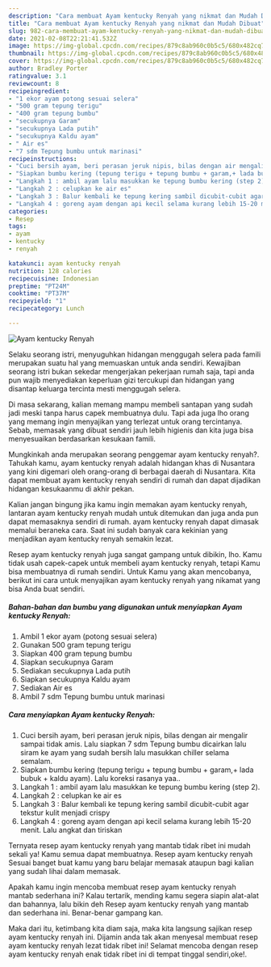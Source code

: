 ```yaml
---
description: "Cara membuat Ayam kentucky Renyah yang nikmat dan Mudah Dibuat"
title: "Cara membuat Ayam kentucky Renyah yang nikmat dan Mudah Dibuat"
slug: 982-cara-membuat-ayam-kentucky-renyah-yang-nikmat-dan-mudah-dibuat
date: 2021-02-08T22:21:41.532Z
image: https://img-global.cpcdn.com/recipes/879c8ab960c0b5c5/680x482cq70/ayam-kentucky-renyah-foto-resep-utama.jpg
thumbnail: https://img-global.cpcdn.com/recipes/879c8ab960c0b5c5/680x482cq70/ayam-kentucky-renyah-foto-resep-utama.jpg
cover: https://img-global.cpcdn.com/recipes/879c8ab960c0b5c5/680x482cq70/ayam-kentucky-renyah-foto-resep-utama.jpg
author: Bradley Porter
ratingvalue: 3.1
reviewcount: 8
recipeingredient:
- "1 ekor ayam potong sesuai selera"
- "500 gram tepung terigu"
- "400 gram tepung bumbu"
- "secukupnya Garam"
- "secukupnya Lada putih"
- "secukupnya Kaldu ayam"
- " Air es"
- "7 sdm Tepung bumbu untuk marinasi"
recipeinstructions:
- "Cuci bersih ayam, beri perasan jeruk nipis, bilas dengan air mengalir sampai tidak amis. Lalu siapkan 7 sdm Tepung bumbu dicairkan lalu siram ke ayam yang sudah bersih lalu masukkan chiller selama semalam."
- "Siapkan bumbu kering (tepung terigu + tepung bumbu + garam,+ lada bubuk + kaldu ayam). Lalu koreksi rasanya yaa.."
- "Langkah 1 : ambil ayam lalu masukkan ke tepung bumbu kering (step 2)."
- "Langkah 2 : celupkan ke air es"
- "Langkah 3 : Balur kembali ke tepung kering sambil dicubit-cubit agar tekstur kulit menjadi crispy"
- "Langkah 4 : goreng ayam dengan api kecil selama kurang lebih 15-20 menit. Lalu angkat dan tiriskan"
categories:
- Resep
tags:
- ayam
- kentucky
- renyah

katakunci: ayam kentucky renyah 
nutrition: 128 calories
recipecuisine: Indonesian
preptime: "PT24M"
cooktime: "PT37M"
recipeyield: "1"
recipecategory: Lunch

---
```



![Ayam kentucky Renyah](https://img-global.cpcdn.com/recipes/879c8ab960c0b5c5/680x482cq70/ayam-kentucky-renyah-foto-resep-utama.jpg)

Selaku seorang istri, menyuguhkan hidangan menggugah selera pada famili merupakan suatu hal yang memuaskan untuk anda sendiri. Kewajiban seorang istri bukan sekedar mengerjakan pekerjaan rumah saja, tapi anda pun wajib menyediakan keperluan gizi tercukupi dan hidangan yang disantap keluarga tercinta mesti menggugah selera.

Di masa  sekarang, kalian memang mampu membeli santapan yang sudah jadi meski tanpa harus capek membuatnya dulu. Tapi ada juga lho orang yang memang ingin menyajikan yang terlezat untuk orang tercintanya. Sebab, memasak yang dibuat sendiri jauh lebih higienis dan kita juga bisa menyesuaikan berdasarkan kesukaan famili. 



Mungkinkah anda merupakan seorang penggemar ayam kentucky renyah?. Tahukah kamu, ayam kentucky renyah adalah hidangan khas di Nusantara yang kini digemari oleh orang-orang di berbagai daerah di Nusantara. Kita dapat membuat ayam kentucky renyah sendiri di rumah dan dapat dijadikan hidangan kesukaanmu di akhir pekan.

Kalian jangan bingung jika kamu ingin memakan ayam kentucky renyah, lantaran ayam kentucky renyah mudah untuk ditemukan dan juga anda pun dapat memasaknya sendiri di rumah. ayam kentucky renyah dapat dimasak memalui beraneka cara. Saat ini sudah banyak cara kekinian yang menjadikan ayam kentucky renyah semakin lezat.

Resep ayam kentucky renyah juga sangat gampang untuk dibikin, lho. Kamu tidak usah capek-capek untuk membeli ayam kentucky renyah, tetapi Kamu bisa membuatnya di rumah sendiri. Untuk Kamu yang akan mencobanya, berikut ini cara untuk menyajikan ayam kentucky renyah yang nikamat yang bisa Anda buat sendiri.

<!--inarticleads1-->

##### Bahan-bahan dan bumbu yang digunakan untuk menyiapkan Ayam kentucky Renyah:

1. Ambil 1 ekor ayam (potong sesuai selera)
1. Gunakan 500 gram tepung terigu
1. Siapkan 400 gram tepung bumbu
1. Siapkan secukupnya Garam
1. Sediakan secukupnya Lada putih
1. Siapkan secukupnya Kaldu ayam
1. Sediakan  Air es
1. Ambil 7 sdm Tepung bumbu untuk marinasi




<!--inarticleads2-->

##### Cara menyiapkan Ayam kentucky Renyah:

1. Cuci bersih ayam, beri perasan jeruk nipis, bilas dengan air mengalir sampai tidak amis. Lalu siapkan 7 sdm Tepung bumbu dicairkan lalu siram ke ayam yang sudah bersih lalu masukkan chiller selama semalam.
1. Siapkan bumbu kering (tepung terigu + tepung bumbu + garam,+ lada bubuk + kaldu ayam). Lalu koreksi rasanya yaa..
1. Langkah 1 : ambil ayam lalu masukkan ke tepung bumbu kering (step 2).
1. Langkah 2 : celupkan ke air es
1. Langkah 3 : Balur kembali ke tepung kering sambil dicubit-cubit agar tekstur kulit menjadi crispy
1. Langkah 4 : goreng ayam dengan api kecil selama kurang lebih 15-20 menit. Lalu angkat dan tiriskan




Ternyata resep ayam kentucky renyah yang mantab tidak ribet ini mudah sekali ya! Kamu semua dapat membuatnya. Resep ayam kentucky renyah Sesuai banget buat kamu yang baru belajar memasak ataupun bagi kalian yang sudah lihai dalam memasak.

Apakah kamu ingin mencoba membuat resep ayam kentucky renyah mantab sederhana ini? Kalau tertarik, mending kamu segera siapin alat-alat dan bahannya, lalu bikin deh Resep ayam kentucky renyah yang mantab dan sederhana ini. Benar-benar gampang kan. 

Maka dari itu, ketimbang kita diam saja, maka kita langsung sajikan resep ayam kentucky renyah ini. Dijamin anda tak akan menyesal membuat resep ayam kentucky renyah lezat tidak ribet ini! Selamat mencoba dengan resep ayam kentucky renyah enak tidak ribet ini di tempat tinggal sendiri,oke!.

